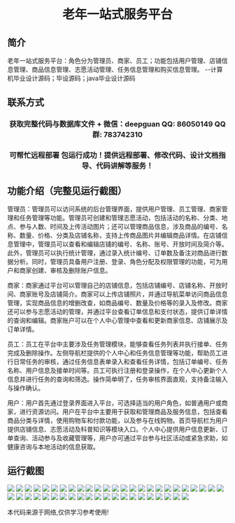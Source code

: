 <p><h1 align="center">老年一站式服务平台</h1></p>

## 简介
老年一站式服务平台：角色分为管理员、商家、员工；功能包括用户管理、店铺信息管理、商品信息管理、志愿活动管理、任务信息管理和购买信息管理。    --计算机毕业设计源码；毕设源码；java毕业设计源码


## 联系方式
<p><h3 align="center">获取完整代码与数据库文件 + 微信：deepguan QQ: 86050149 QQ群: 783742310</h3></p>
<p><h3 align="center">可帮忙远程部署 包运行成功！提供远程部署、修改代码、设计文档指导、代码讲解等服务！</h3></p>

## 功能介绍（完整见运行截图）
管理员：管理员可以访问系统的后台管理界面，提供用户管理、员工管理、商家管理和任务管理等功能。管理员可创建和管理志愿活动，包括活动的名称、分类、地点、参与人数、时间及上传活动图片；还可以管理商品信息，涉及商品的编号、名称、数量、价格、分类及店铺名称，支持上传商品图片并编辑商品详情。在店铺信息管理中，管理员可以查看和编辑店铺的编号、名称、账号、开放时间及简介等。此外，管理员可以执行统计管理，通过录入统计编号、订单数及备注对商品进行数据分析。同时，管理员具备用户注册、登录、角色分配及权限管理的功能，可为用户和商家创建、审核及删除账户信息。

商家：商家通过平台可以管理自己的店铺信息，包括店铺编号、店铺名称、开放时间、商家账号及店铺简介。商家可以上传店铺照片，并通过导航菜单访问商品信息管理，实现商品信息的增删改查，如商品编号、数量及价格等的录入及修改。商家还可以参与志愿活动的管理，并通过平台查看订单信息和支付状态，提供订单详情的查询和编辑。商家账户可以在个人中心管理中查看和更新商家信息、店铺展示及订单详情。

员工：员工在平台中主要涉及任务管理模块，能够查看任务列表并执行接单、任务完成及删除操作。左侧导航栏提供的个人中心和任务信息管理等功能，帮助员工进行日常任务的审核，通过任务信息表单录入和查看任务详情，包括订单编号、任务名称、用户信息及接单时间等。员工可执行注册和登录操作，在个人中心更新个人信息并进行任务的查询和筛选。操作简单明了，任务审核界面直观，支持备注输入与操作确认。

用户：用户首先通过登录界面进入平台，可选择适当的用户角色，如普通用户或商家，进行资源访问。用户在平台中主要用于获取和管理商品及服务信息，包括查看商品分类与详情，使用购物车和付款功能，以及参与在线购物。首页导航栏为用户提供店铺信息、志愿活动及科普知识等模块入口。个人中心提供用户信息更新、订单查询、活动参与及收藏管理等，用户亦可通过平台参与社区活动或紧急求助，如健康咨询与本地活动的信息获取。


## 运行截图
![](https://bs-1329754181.cos.ap-shanghai.myqcloud.com/spring/ElderlyOneStopServicePlatform/img/001.jpg)
![](https://bs-1329754181.cos.ap-shanghai.myqcloud.com/spring/ElderlyOneStopServicePlatform/img/002.jpg)
![](https://bs-1329754181.cos.ap-shanghai.myqcloud.com/spring/ElderlyOneStopServicePlatform/img/003.jpg)
![](https://bs-1329754181.cos.ap-shanghai.myqcloud.com/spring/ElderlyOneStopServicePlatform/img/004.jpg)
![](https://bs-1329754181.cos.ap-shanghai.myqcloud.com/spring/ElderlyOneStopServicePlatform/img/005.jpg)
![](https://bs-1329754181.cos.ap-shanghai.myqcloud.com/spring/ElderlyOneStopServicePlatform/img/006.jpg)
![](https://bs-1329754181.cos.ap-shanghai.myqcloud.com/spring/ElderlyOneStopServicePlatform/img/007.jpg)
![](https://bs-1329754181.cos.ap-shanghai.myqcloud.com/spring/ElderlyOneStopServicePlatform/img/008.jpg)
![](https://bs-1329754181.cos.ap-shanghai.myqcloud.com/spring/ElderlyOneStopServicePlatform/img/009.jpg)
![](https://bs-1329754181.cos.ap-shanghai.myqcloud.com/spring/ElderlyOneStopServicePlatform/img/010.jpg)
![](https://bs-1329754181.cos.ap-shanghai.myqcloud.com/spring/ElderlyOneStopServicePlatform/img/011.jpg)
![](https://bs-1329754181.cos.ap-shanghai.myqcloud.com/spring/ElderlyOneStopServicePlatform/img/012.jpg)
![](https://bs-1329754181.cos.ap-shanghai.myqcloud.com/spring/ElderlyOneStopServicePlatform/img/013.jpg)
![](https://bs-1329754181.cos.ap-shanghai.myqcloud.com/spring/ElderlyOneStopServicePlatform/img/014.jpg)
![](https://bs-1329754181.cos.ap-shanghai.myqcloud.com/spring/ElderlyOneStopServicePlatform/img/015.jpg)
![](https://bs-1329754181.cos.ap-shanghai.myqcloud.com/spring/ElderlyOneStopServicePlatform/img/016.jpg)
![](https://bs-1329754181.cos.ap-shanghai.myqcloud.com/spring/ElderlyOneStopServicePlatform/img/017.jpg)
![](https://bs-1329754181.cos.ap-shanghai.myqcloud.com/spring/ElderlyOneStopServicePlatform/img/018.jpg)
![](https://bs-1329754181.cos.ap-shanghai.myqcloud.com/spring/ElderlyOneStopServicePlatform/img/019.jpg)
![](https://bs-1329754181.cos.ap-shanghai.myqcloud.com/spring/ElderlyOneStopServicePlatform/img/020.jpg)
![](https://bs-1329754181.cos.ap-shanghai.myqcloud.com/spring/ElderlyOneStopServicePlatform/img/021.jpg)
![](https://bs-1329754181.cos.ap-shanghai.myqcloud.com/spring/ElderlyOneStopServicePlatform/img/022.jpg)
![](https://bs-1329754181.cos.ap-shanghai.myqcloud.com/spring/ElderlyOneStopServicePlatform/img/023.jpg)
![](https://bs-1329754181.cos.ap-shanghai.myqcloud.com/spring/ElderlyOneStopServicePlatform/img/024.jpg)
![](https://bs-1329754181.cos.ap-shanghai.myqcloud.com/spring/ElderlyOneStopServicePlatform/img/025.jpg)
![](https://bs-1329754181.cos.ap-shanghai.myqcloud.com/spring/ElderlyOneStopServicePlatform/img/026.jpg)
![](https://bs-1329754181.cos.ap-shanghai.myqcloud.com/spring/ElderlyOneStopServicePlatform/img/027.jpg)
![](https://bs-1329754181.cos.ap-shanghai.myqcloud.com/spring/ElderlyOneStopServicePlatform/img/028.jpg)
![](https://bs-1329754181.cos.ap-shanghai.myqcloud.com/spring/ElderlyOneStopServicePlatform/img/029.jpg)
![](https://bs-1329754181.cos.ap-shanghai.myqcloud.com/spring/ElderlyOneStopServicePlatform/img/030.jpg)
![](https://bs-1329754181.cos.ap-shanghai.myqcloud.com/spring/ElderlyOneStopServicePlatform/img/031.jpg)
![](https://bs-1329754181.cos.ap-shanghai.myqcloud.com/spring/ElderlyOneStopServicePlatform/img/032.jpg)
![](https://bs-1329754181.cos.ap-shanghai.myqcloud.com/spring/ElderlyOneStopServicePlatform/img/033.jpg)
![](https://bs-1329754181.cos.ap-shanghai.myqcloud.com/spring/ElderlyOneStopServicePlatform/img/034.jpg)
![](https://bs-1329754181.cos.ap-shanghai.myqcloud.com/spring/ElderlyOneStopServicePlatform/img/035.jpg)
![](https://bs-1329754181.cos.ap-shanghai.myqcloud.com/spring/ElderlyOneStopServicePlatform/img/036.jpg)
![](https://bs-1329754181.cos.ap-shanghai.myqcloud.com/spring/ElderlyOneStopServicePlatform/img/037.jpg)
![](https://bs-1329754181.cos.ap-shanghai.myqcloud.com/spring/ElderlyOneStopServicePlatform/img/038.jpg)
![](https://bs-1329754181.cos.ap-shanghai.myqcloud.com/spring/ElderlyOneStopServicePlatform/img/039.jpg)
![](https://bs-1329754181.cos.ap-shanghai.myqcloud.com/spring/ElderlyOneStopServicePlatform/img/040.jpg)
![](https://bs-1329754181.cos.ap-shanghai.myqcloud.com/spring/ElderlyOneStopServicePlatform/img/041.jpg)
![](https://bs-1329754181.cos.ap-shanghai.myqcloud.com/spring/ElderlyOneStopServicePlatform/img/042.jpg)
![](https://bs-1329754181.cos.ap-shanghai.myqcloud.com/spring/ElderlyOneStopServicePlatform/img/043.jpg)
![](https://bs-1329754181.cos.ap-shanghai.myqcloud.com/spring/ElderlyOneStopServicePlatform/img/044.jpg)
![](https://bs-1329754181.cos.ap-shanghai.myqcloud.com/spring/ElderlyOneStopServicePlatform/img/045.jpg)
![](https://bs-1329754181.cos.ap-shanghai.myqcloud.com/spring/ElderlyOneStopServicePlatform/img/046.jpg)

<p>本代码来源于网络,仅供学习参考使用!</p>
